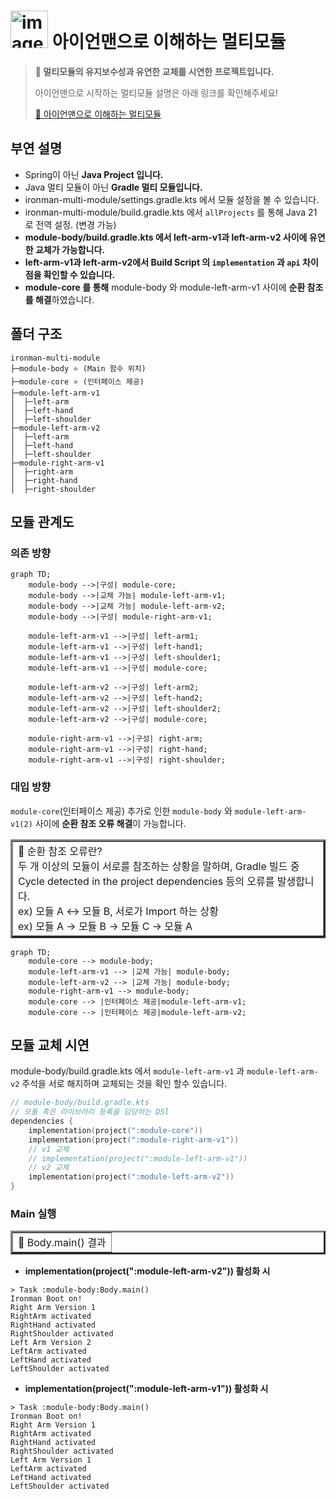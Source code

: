 # <img alt="image" height="60" src="https://github.com/user-attachments/assets/5a74ac7f-4a8d-4655-888c-db0d04433411"/> 아이언맨으로 이해하는 멀티모듈

<blockquote data-ke-style="style1">
  <p data-ke-size="size16">
    <span style="font-family: 'Noto Serif KR';"></span>
  </p>
  <p><strong>🐋 멀티모듈의 유지보수성과 유연한 교체를 시연한 프로젝트입니다.</strong></p>
  <p>아이언맨으로 시작하는 멀티모듈 설명은 아래 링크를 확인해주세요!</p>
  <a href="https://nettee.notion.site/ironman-multimodules">🔗 아이언맨으로 이해하는 멀티모듈</a>
</blockquote>

## 부연 설명
- Spring이 아닌 **Java Project 입니다.**
- Java 멀티 모듈이 아닌 **Gradle 멀티 모듈입니다.**
- ironman-multi-module/settings.gradle.kts 에서 모듈 설정을 볼 수 있습니다.
- ironman-multi-module/build.gradle.kts 에서 `allProjects` 를 통해 Java 21 로 전역 설정. (변경 가능)
- **module-body/build.gradle.kts 에서 left-arm-v1과 left-arm-v2 사이에 유연한 교체가 가능합니다.**
- **left-arm-v1과 left-arm-v2에서 Build Script 의 `implementation` 과 `api` 차이점을 확인할 수 있습니다.** 
- **module-core 를 통해** module-body 와 module-left-arm-v1 사이에 **순환 참조를 해결**하였습니다.

## 폴더 구조 
```
ironman-multi-module
├─module-body ⭐ (Main 함수 위치)       
├─module-core ⭐ (인터페이스 제공)
├─module-left-arm-v1
│  ├─left-arm
│  ├─left-hand
│  ├─left-shoulder
├─module-left-arm-v2
│  ├─left-arm
│  ├─left-hand
│  ├─left-shoulder
├─module-right-arm-v1
│  ├─right-arm
│  ├─right-hand
│  ├─right-shoulder
```
## 모듈 관계도 

### 의존 방향

```mermaid
graph TD;
    module-body -->|구성| module-core;
    module-body -->|교체 가능| module-left-arm-v1;
    module-body -->|교체 가능| module-left-arm-v2;
    module-body -->|구성| module-right-arm-v1;
    
    module-left-arm-v1 -->|구성| left-arm1;
    module-left-arm-v1 -->|구성| left-hand1;
    module-left-arm-v1 -->|구성| left-shoulder1;
    module-left-arm-v1 -->|구성| module-core;

    module-left-arm-v2 -->|구성| left-arm2;
    module-left-arm-v2 -->|구성| left-hand2;
    module-left-arm-v2 -->|구성| left-shoulder2;
    module-left-arm-v2 -->|구성| module-core;

    module-right-arm-v1 -->|구성| right-arm;
    module-right-arm-v1 -->|구성| right-hand;
    module-right-arm-v1 -->|구성| right-shoulder;
```

### 대입 방향

`module-core`(인터페이스 제공) 추가로 인한 `module-body` 와 `module-left-arm-v1(2)` 
사이에 **순환 참조 오류 해결**이 가능합니다.

<table border="3">
  <tr height="30">
    <td>🚨 순환 참조 오류란?<br/>
    두 개 이상의 모듈이 서로를 참조하는 상황을 말하며, Gradle 빌드 중 Cycle detected in the project dependencies 등의 오류를 발생합니다. 
<br/> ex) 모듈 A <-> 모듈 B,  서로가 Import 하는 상황
<br/> ex) 모듈 A -> 모듈 B -> 모듈 C -> 모듈 A
</td>
  </tr>
</table>

```mermaid
graph TD;
    module-core --> module-body;
    module-left-arm-v1 --> |교체 가능| module-body;
    module-left-arm-v2 --> |교체 가능| module-body;
    module-right-arm-v1 --> module-body;
    module-core --> |인터페이스 제공|module-left-arm-v1;
    module-core --> |인터페이스 제공|module-left-arm-v2;
```

## 모듈 교체 시연

module-body/build.gradle.kts 에서 `module-left-arm-v1` 과 `module-left-arm-v2` 주석을 서로 해지하며 교체되는 것을 확인 할수 있습니다.

```kotlin
// module-body/build.gradle.kts
// 모듈 혹은 라이브러리 등록을 담당하는 DSl
dependencies {
    implementation(project(":module-core"))
    implementation(project(":module-right-arm-v1"))
    // v1 교체
    // implementation(project(":module-left-arm-v1"))
    // v2 교체
    implementation(project(":module-left-arm-v2"))
}
```
### Main 실행

<table border="3">
  <tr height="30">
    <td> 🚀 Body.main() 결과 </td>
  </tr>
</table>

- **implementation(project(":module-left-arm-v2")) 활성화 시**
```
> Task :module-body:Body.main()
Ironman Boot on!
Right Arm Version 1
RightArm activated
RightHand activated
RightShoulder activated
Left Arm Version 2
LeftArm activated
LeftHand activated
LeftShoulder activated
```
- **implementation(project(":module-left-arm-v1")) 활성화 시**
```
> Task :module-body:Body.main()
Ironman Boot on!
Right Arm Version 1
RightArm activated
RightHand activated
RightShoulder activated
Left Arm Version 1
LeftArm activated
LeftHand activated
LeftShoulder activated
```